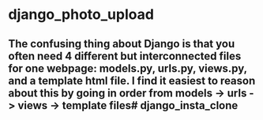 # django_photo_upload

## The confusing thing about Django is that you often need 4 different but interconnected files for one webpage: models.py, urls.py, views.py, and a template html file. I find it easiest to reason about this by going in order from models -> urls -> views -> template files# django_insta_clone
